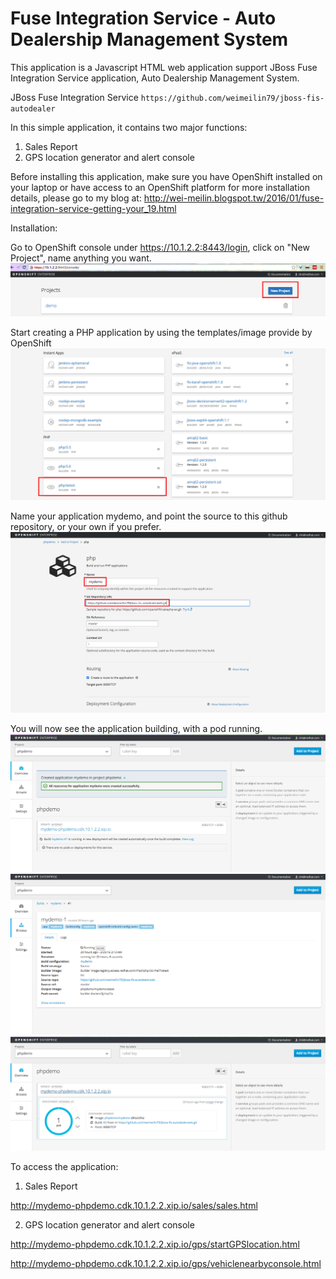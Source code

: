 # Fuse Integration Service - Auto Dealership Management System
This application is a Javascript HTML web application support JBoss Fuse Integration Service application, Auto Dealership Management System. 

JBoss Fuse Integration Service
`https://github.com/weimeilin79/jboss-fis-autodealer`

In this simple application, it contains two major functions: 

1. Sales Report 
2. GPS location generator and alert console

Before installing this application, make sure you have OpenShift installed on your laptop or have access to an OpenShift platform
for more installation details, please go to my blog at: 
http://wei-meilin.blogspot.tw/2016/01/fuse-integration-service-getting-your_19.html

Installation:

Go to OpenShift console under https://10.1.2.2:8443/login, click on "New Project", name anything you want.
![OpenShift Create Project](images/01-newproject.png)

Start creating a PHP application by using the templates/image provide by OpenShift
![Add to Project](images/02-add2project.png)

Name your application mydemo, and point the source to this github repository, or your own if you prefer.
![Setup PHP applications](images/03-phpsetting.png)

You will now see the application building, with a pod running. 
![Building PHP application on OpenShift](images/04-building.png)
![Pod on OpenShift](images/05-pod.png)
![Application running on OpenShift](images/06-running.png)


To access the application:

 1. Sales Report 
 
 http://mydemo-phpdemo.cdk.10.1.2.2.xip.io/sales/sales.html
 
 2. GPS location generator and alert console
 
 http://mydemo-phpdemo.cdk.10.1.2.2.xip.io/gps/startGPSlocation.html
 
 http://mydemo-phpdemo.cdk.10.1.2.2.xip.io/gps/vehiclenearbyconsole.html